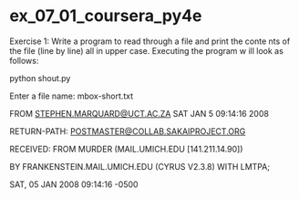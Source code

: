 # ex_07_01_coursera_py4e

Exercise 1: Write a program to read through a file and print the conte
nts
of the file (line by line) all in upper case. Executing the program w
ill
look as follows:

python shout.py

Enter a file name: mbox-short.txt

FROM STEPHEN.MARQUARD@UCT.AC.ZA SAT JAN  5 09:14:16 2008

RETURN-PATH: <POSTMASTER@COLLAB.SAKAIPROJECT.ORG>

RECEIVED: FROM MURDER (MAIL.UMICH.EDU [141.211.14.90])

BY FRANKENSTEIN.MAIL.UMICH.EDU (CYRUS V2.3.8) WITH LMTPA;

SAT, 05 JAN 2008 09:14:16 -0500
